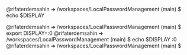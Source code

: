 

@rifaterdemsahin ➜ /workspaces/LocalPasswordManagement (main) $ echo $DISPLAY

@rifaterdemsahin ➜ /workspaces/LocalPasswordManagement (main) $ export DISPLAY=:0
@rifaterdemsahin ➜ /workspaces/LocalPasswordManagement (main) $ echo $DISPLAY
:0
@rifaterdemsahin ➜ /workspaces/LocalPasswordManagement (main) $ 